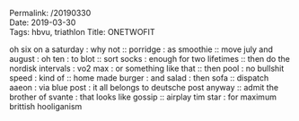 Permalink: /20190330  
Date: 2019-03-30  
Tags: hbvu, triathlon
Title: ONETWOFIT
  
oh six on a saturday : why not :: porridge : as smoothie :: move july and august : oh ten : to blot :: sort socks : enough for two lifetimes ::  then do the nordisk intervals : vo2 max : or something like that :: then pool : no bullshit speed : kind of :: home made burger : and salad : then sofa :: dispatch aaeon : via blue post : it all belongs to deutsche post anyway :: admit the brother of svante : that looks like gossip :: airplay tim star : for maximum brittish hooliganism